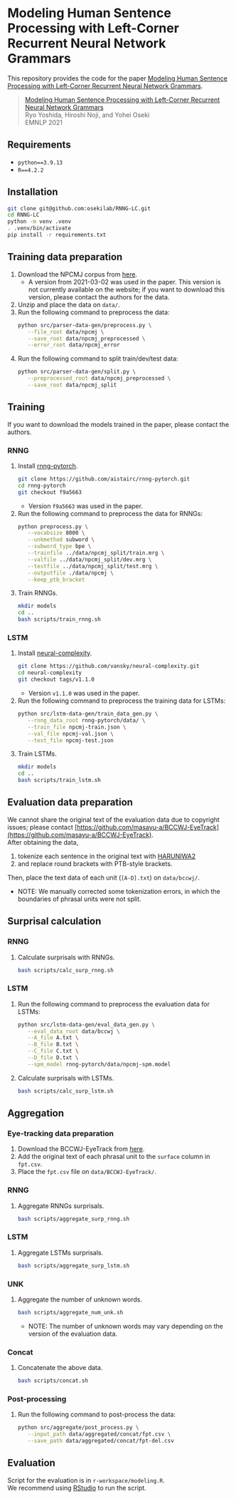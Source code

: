 # Modeling Human Sentence Processing with Left-Corner Recurrent Neural Network Grammars

This repository provides the code for the paper [Modeling Human Sentence Processing with Left-Corner Recurrent Neural Network Grammars](https://aclanthology.org/2021.emnlp-main.235/).

> [Modeling Human Sentence Processing with Left-Corner Recurrent Neural Network Grammars](https://aclanthology.org/2021.emnlp-main.235/) <br>
> Ryo Yoshida, Hiroshi Noji, and Yohei Oseki <br>
> EMNLP 2021

## Requirements
- `python==3.9.13`
- `R==4.2.2`

## Installation
```bash
git clone git@github.com:osekilab/RNNG-LC.git
cd RNNG-LC
python -m venv .venv
. .venv/bin/activate
pip install -r requirements.txt
```

## Training data preparation
1. Download the NPCMJ corpus from [here](https://npcmj.ninjal.ac.jp/index.html).
   - A version from 2021-03-02 was used in the paper. This version is not currently available on the website; if you want to download this version, please contact the authors for the data.
2. Unzip and place the data on `data/`.
3. Run the following command to preprocess the data:
   ```bash
   python src/parser-data-gen/preprocess.py \
      --file_root data/npcmj \
      --save_root data/npcmj_preprocessed \
      --error_root data/npcmj_error
   ```
4. Run the following command to split train/dev/test data:
   ```bash
   python src/parser-data-gen/split.py \
      --preprocessed_root data/npcmj_preprocessed \
      --save_root data/npcmj_split
   ```

## Training
If you want to download the models trained in the paper, please contact the authors.

### RNNG
1. Install [rnng-pytorch](https://github.com/aistairc/rnng-pytorch).
   ```bash
   git clone https://github.com/aistairc/rnng-pytorch.git
   cd rnng-pytorch
   git checkout f9a5663
   ```
   - Version `f9a5663` was used in the paper.
2. Run the following command to preprocess the data for RNNGs:
   ```bash
   python preprocess.py \
      --vocabsize 8000 \
      --unkmethod subword \
      --subword_type bpe \
      --trainfile ../data/npcmj_split/train.mrg \
      --valfile ../data/npcmj_split/dev.mrg \
      --testfile ../data/npcmj_split/test.mrg \
      --outputfile ./data/npcmj \
      --keep_ptb_bracket
   ```
3. Train RNNGs.
   ```bash
   mkdir models
   cd ..
   bash scripts/train_rnng.sh
   ```

### LSTM
1. Install [neural-complexity](https://github.com/vansky/neural-complexity).
   ```bash
   git clone https://github.com/vansky/neural-complexity.git
   cd neural-complexity
   git checkout tags/v1.1.0
   ```
   - Version `v1.1.0` was used in the paper.
2. Run the following command to preprocess the training data for LSTMs:
   ```bash
   python src/lstm-data-gen/train_data_gen.py \
      --rnng_data_root rnng-pytorch/data/ \
      --train_file npcmj-train.json \
      --val_file npcmj-val.json \
      --test_file npcmj-test.json
   ```
3. Train LSTMs.
   ```bash
   mkdir models
   cd ..
   bash scripts/train_lstm.sh
   ```

## Evaluation data preparation
   We cannot share the original text of the evaluation data due to copyright issues; please contact [https://github.com/masayu-a/BCCWJ-EyeTrack](https://github.com/masayu-a/BCCWJ-EyeTrack). <br>
   After obtaining the data,
   1. tokenize each sentence in the original text with [HARUNIWA2](http://www.compling.jp/ajb129/haruniwa2.html)
   2. and replace round brackets with PTB-style brackets.

   Then, place the text data of each unit (`[A-D].txt`) on `data/bccwj/`.
   - NOTE: We manually corrected some tokenization errors, in which the boundaries of phrasal units were not split.

## Surprisal calculation
### RNNG
1. Calculate surprisals with RNNGs.
   ```bash
   bash scripts/calc_surp_rnng.sh
   ```

### LSTM
1. Run the following command to preprocess the evaluation data for LSTMs:
   ```bash
   python src/lstm-data-gen/eval_data_gen.py \
      --eval_data_root data/bccwj \
      --A_file A.txt \
      --B_file B.txt \
      --C_file C.txt \
      --D_file D.txt \
      --spm_model rnng-pytorch/data/npcmj-spm.model
   ```

2. Calculate surprisals with LSTMs.
   ```bash
   bash scripts/calc_surp_lstm.sh
   ```

## Aggregation
### Eye-tracking data preparation
1. Download the BCCWJ-EyeTrack from [here](https://github.com/masayu-a/BCCWJ-EyeTrack).
2. Add the original text of each phrasal unit to the `surface` column in `fpt.csv`.
3. Place the `fpt.csv` file on `data/BCCWJ-EyeTrack/`.

### RNNG
1. Aggregate RNNGs surprisals.
   ```bash
   bash scripts/aggregate_surp_rnng.sh
   ```

### LSTM
1. Aggregate LSTMs surprisals.
   ```bash
   bash scripts/aggregate_surp_lstm.sh
   ```

### UNK
1. Aggregate the number of unknown words.
   ```bash
   bash scripts/aggregate_num_unk.sh
   ```
   - NOTE: The number of unknown words may vary depending on the version of the evaluation data.

### Concat
1. Concatenate the above data.
   ```bash
   bash scripts/concat.sh
   ```

### Post-processing
1. Run the following command to post-process the data:
   ```bash
   python src/aggregate/post_process.py \
      --input_path data/aggregated/concat/fpt.csv \
      --save_path data/aggregated/concat/fpt-del.csv
   ```

## Evaluation
Script for the evaluation is in `r-workspace/modeling.R`. <br>
We recommend using [RStudio](https://rstudio.com/) to run the script.

